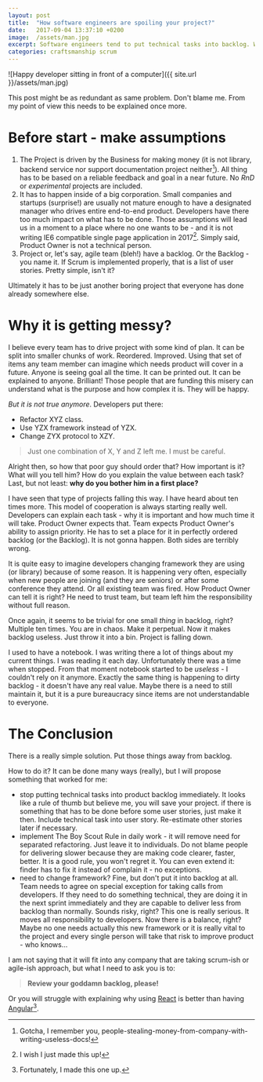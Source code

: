 ```yaml
---
layout: post
title:  "How software engineers are spoiling your project?"
date:   2017-09-04 13:37:10 +0200
image:  /assets/man.jpg
excerpt: Software engineers tend to put technical tasks into backlog. What problems is it causing and how to get rid of them?
categories: craftsmanship scrum
---
```

![Happy developer sitting in front of a computer]({{ site.url }}/assets/man.jpg)

This post might be as redundant as same problem. Don't blame me. From my point of view this needs to be explained once more.

# Before start - make assumptions

1. The Project is driven by the Business for making money (it is not library, backend service nor support documentation project neither[^docpeople]). All thing has to be based on a reliable feedback and goal in a near future. No *RnD* or *experimental* projects are included.
2. It has to happen inside of a big corporation. Small companies and startups (surprise!) are usually not mature enough to have a designated manager who drives entire end-to-end product. Developers have there too much impact on what has to be done. Those assumptions will lead us in a moment to a place where no one wants to be - and it is not writing IE6 compatible single page application in 2017[^devie6hell]. Simply said, Product Owner is not a technical person.
3. Project or, let's say, agile team (bleh!) have a backlog. Or the Backlog - you name it. If Scrum is implemented properly, that is a list of user stories. Pretty simple, isn't it?

Ultimately it has to be just another boring project that everyone has done already somewhere else.

# Why it is getting messy?

I believe every team has to drive project with some kind of plan. It can be split into smaller chunks of work. Reordered. Improved. Using that set of items any team member can imagine which needs product will cover in a future. Anyone is seeing goal all the time. It can be printed out. It can be explained to anyone. Brilliant! Those people that are funding this misery can understand what is the purpose and how complex it is. They will be happy.

*But it is not true anymore*. Developers put there:

* Refactor XYZ class.
* Use YZX framework instead of YZX.
* Change ZYX protocol to XZY.

> Just one combination of X, Y and Z left me. I must be careful.

Alright then, so how that poor guy should order that? How important is it? What will you tell him? How do you explain the value between each task? Last, but not least: **why do you bother him in a first place?**

I have seen that type of projects falling this way. I have heard about ten times more. This model of cooperation is always starting really well. Developers can explain each task - why it is important and how much time it will take. Product Owner expects that. Team expects Product Owner's ability to assign priority. He has to set a place for it in perfectly ordered backlog (or the Backlog). It is not gonna happen. Both sides are terribly wrong.

It is quite easy to imagine developers changing framework they are using (or library) because of some reason. It is happening very often, especially when new people are joining (and they are seniors) or after some conference they attend. Or all existing team was fired. How Product Owner can tell it is right? He need to trust team, but team left him the responsibility without full reason.

Once again, it seems to be trivial for one small *thing* in backlog, right? Multiple ten times. You are in chaos. Make it perpetual. Now it makes backlog useless. Just throw it into a bin. Project is falling down.

I used to have a notebook. I was writing there a lot of things about my current things. I was reading it each day. Unfortunately there was a time when stopped. From that moment notebook started to be *useless* - I couldn't rely on it anymore. Exactly the same thing is happening to dirty backlog - it doesn't have any real value. Maybe there is a need to still maintain it, but it is a pure bureaucracy since items are not understandable to everyone.  

# The Conclusion

There is a really simple solution. Put those things away from backlog.

How to do it? It can be done many ways (really), but I will propose something that worked for me:
* stop putting technical tasks into product backlog immediately. It looks like a rule of thumb but believe me, you will save your project.
    if there is something that has to be done before some user stories, just make it then. Include technical task into user story. Re-estimate other stories later if necessary.
* implement The Boy Scout Rule in daily work - it will remove need for separated refactoring. Just leave it to individuals. Do not blame people for delivering slower because they are making code clearer, faster, better. It is a good rule, you won't regret it. You can even extend it: finder has to fix it instead of complain it - no exceptions.
* need to change framework? Fine, but don't put it into backlog at all. Team needs to agree on special exception for taking calls from developers. If they need to do something technical, they are doing it in the next sprint immediately and they are capable to deliver less from backlog than normally. Sounds risky, right? This one is really serious. It moves all responsibility to developers. Now there is a balance, right? Maybe no one needs actually this new framework or it is really vital to the project and every single person will take that risk to improve product - who knows...

I am not saying that it will fit into any company that are taking scrum-ish or agile-ish approach, but what I need to ask you is to:

> **Review your goddamn backlog, please!** 

Or you will struggle with explaining why using [React][react] is better than having [Angular][angular][^madethisup].

[^docpeople]: Gotcha, I remember you, people-stealing-money-from-company-with-writing-useless-docs!
[^devie6hell]: I wish I just made this up!
[^madethisup]: Fortunately, I made this one up.

[react]: https://github.com/facebook/react
[angular]: https://github.com/angular/angular
